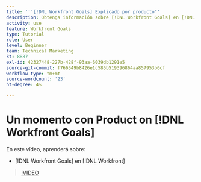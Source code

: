 ```yaml
---
title: '''[!DNL Workfront Goals] Explicado por producto"'
description: Obtenga información sobre [!DNL Workfront Goals] en [!DNL  Workfront] del equipo de productos.
activity: use
feature: Workfront Goals
type: Tutorial
role: User
level: Beginner
team: Technical Marketing
kt: 8887
exl-id: 42327448-227b-428f-93aa-6039db1291e5
source-git-commit: f766549b8426e1c585b519396864aa857953b6cf
workflow-type: tm+mt
source-wordcount: '23'
ht-degree: 4%

---
```


# Un momento con Product on [!DNL Workfront Goals]

En este vídeo, aprenderá sobre:

* [!DNL Workfront Goals] en [!DNL  Workfront]

>[!VIDEO](https://video.tv.adobe.com/v/335181/?quality=12)
